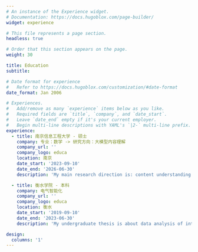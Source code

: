 ```yaml
---
# An instance of the Experience widget.
# Documentation: https://docs.hugoblox.com/page-builder/
widget: experience

# This file represents a page section.
headless: true

# Order that this section appears on the page.
weight: 30

title: Education
subtitle:

# Date format for experience
#   Refer to https://docs.hugoblox.com/customization/#date-format
date_format: Jan 2006

# Experiences.
#   Add/remove as many `experience` items below as you like.
#   Required fields are `title`, `company`, and `date_start`.
#   Leave `date_end` empty if it's your current employer.
#   Begin multi-line descriptions with YAML's `|2-` multi-line prefix.
experience:
  - title: 南京信息工程大学 - 硕士
    company: 专业：数学 -> 研究方向：大模型内容理解
    company_url: ''
    company_logo: educa
    location: 南京
    date_start: '2023-09-10'
    date_end: '2026-06-30'
    description: 'My main research direction is: content understanding and generation of large language models'

  - title: 衡水学院 - 本科
    company: 电气智能化
    company_url: ''
    company_logo: educa
    location: 衡水
    date_start: '2019-09-10'
    date_end: '2023-06-30'
    description: 'My undergraduate thesis is about data analysis of intelligent buildings.'

design:
  columns: '1'
---
```

